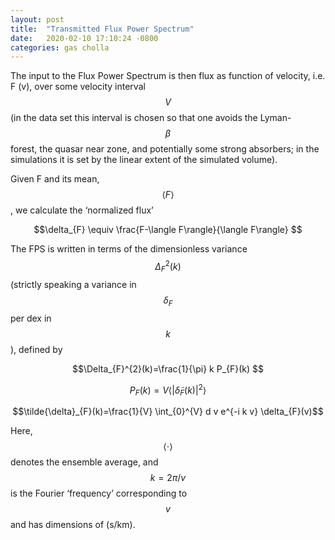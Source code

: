 ```yaml
---
layout: post
title:  "Transmitted Flux Power Spectrum"
date:   2020-02-10 17:10:24 -0800
categories: gas cholla
---
```


The input to the Flux Power Spectrum  is then flux as function of velocity, i.e. F (v), over some
velocity interval $$V$$ (in the data set this interval is chosen so that
one avoids the Lyman-$$\beta$$ forest, the quasar near zone, and potentially some strong absorbers; in the simulations it is set by the linear
extent of the simulated volume).

Given F and its mean, $$\langle F \rangle$$, we calculate the ‘normalized flux’

$$\delta_{F} \equiv \frac{F-\langle F\rangle}{\langle F\rangle} $$

The FPS is written in terms of the dimensionless variance $$\Delta_F^2(k)$$ (strictly speaking a variance in $$\delta_F$$ per dex in $$k$$), defined by


$$\Delta_{F}^{2}(k)=\frac{1}{\pi} k P_{F}(k) $$

$$P_{F}(k)=V  \bigg \langle  \left|\tilde{\delta}_{F}(k)\right|^{2}  \bigg \rangle $$

$$\tilde{\delta}_{F}(k)=\frac{1}{V} \int_{0}^{V} d v e^{-i k v} \delta_{F}(v)$$

Here, $$\langle \cdot \rangle$$ denotes the ensemble average, and $$k = 2\pi/v$$ is the
Fourier ‘frequency’ corresponding to $$v$$ and has dimensions of (s/km).